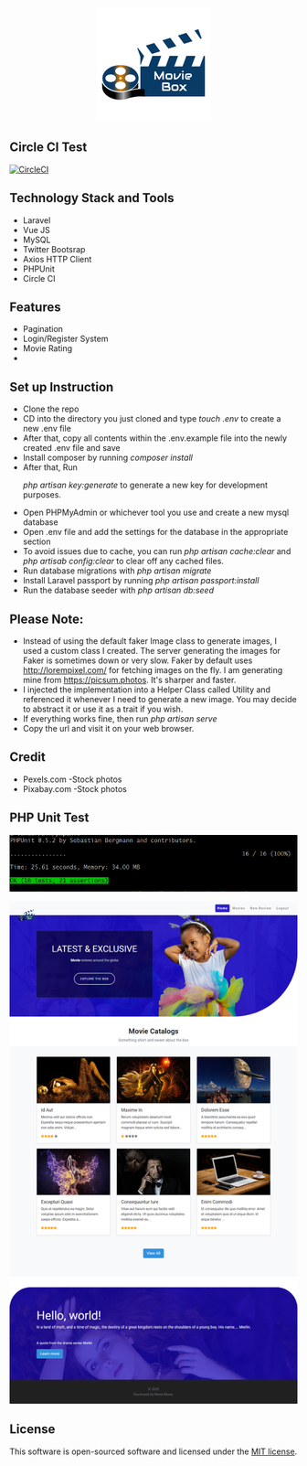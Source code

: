 <p align="center"><img src="resources/images/logo.png"></p>

## Circle CI Test
[![CircleCI](https://circleci.com/gh/Monamoxie/movie-box-with-laravel-vuejs.svg?style=svg)](https://circleci.com/gh/Monamoxie/movie-box-with-laravel-vuejs)


## Technology Stack and Tools
 
 - Laravel 
 - Vue JS
 - MySQL
 - Twitter Bootsrap
 - Axios HTTP Client
 - PHPUnit
 - Circle CI

## Features

  - Pagination
  - Login/Register System
  - Movie Rating
  - 
  
## Set up Instruction
  - Clone the repo
  - CD into the directory you just cloned and type *touch .env* to create a new .env file
  - After that, copy all contents within the .env.example file into the newly created .env file and save
  - Install composer by running *composer install*
  - After that, Run
        <p> *php artisan key:generate*  to generate a new key for development purposes. </p>
  - Open PHPMyAdmin or whichever tool you use and create a new mysql database
  - Open .env file and add the settings for the database in the appropriate section
  - To avoid issues due to cache, you can run *php artisan cache:clear* and *php artisab config:clear* to clear off any cached files.
  - Run database migrations with *php artisan migrate*
  - Install Laravel passport by running *php artisan passport:install*
  - Run the database seeder with *php artisan db:seed*
## Please Note:
  - Instead of using the default faker Image class to generate images, I used a custom class I created. The server generating the images for Faker is sometimes down or very slow. Faker by default uses http://lorempixel.com/ for fetching images on the fly. I am generating mine from https://picsum.photos. It's sharper and faster. 
  - I injected the implementation into a Helper Class called Utility and referenced it whenever I need to generate a new image. You may decide to abstract it or use it as a trait if you wish.
- If everything works fine, then run *php artisan serve*
- Copy the url and visit it on your web browser.

 
## Credit
- Pexels.com -Stock photos 
- Pixabay.com -Stock photos

## PHP Unit Test
<p align="center"><img src="resources/images/circle_ci_test.png"></p>

<p align="center"><img src="resources/images/home_snapshot.png"></p>
 
## License

This software is open-sourced software and licensed under the [MIT license](https://opensource.org/licenses/MIT).
